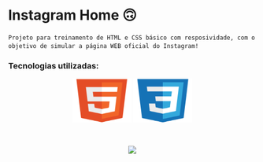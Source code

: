 # Instagram Home 🙃

`Projeto para treinamento de HTML e CSS básico com resposividade, com o objetivo de simular a página WEB oficial do Instagram!`

### Tecnologias utilizadas:

<div align="center" style="display: inline_block;">
  <img align="center" alt="Vitor-HTML" height="90" width="120" src="https://raw.githubusercontent.com/devicons/devicon/master/icons/html5/html5-original.svg">
  <img align="center" alt="Vitor-CSS" height="90" width="120" src="https://raw.githubusercontent.com/devicons/devicon/master/icons/css3/css3-original.svg">
</div>

##

<br />  
<div align="center"> 
   <a href="https://www.linkedin.com/in/vitor-mendesco/" target="_blank"><img src="https://img.shields.io/badge/-LinkedIn-%230077B5?style=for-the-badge&logo=linkedin&logoColor=white" target="_blank"></a>
</div>
